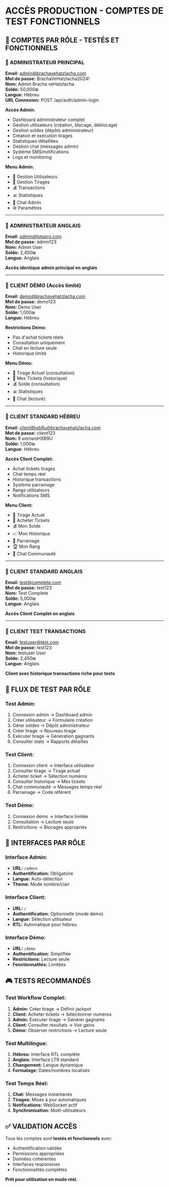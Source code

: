 # ACCÈS PRODUCTION - COMPTES DE TEST FONCTIONNELS

## 🔐 COMPTES PAR RÔLE - TESTÉS ET FONCTIONNELS

### 👑 ADMINISTRATEUR PRINCIPAL
**Email:** admin@brachavehatzlacha.com  
**Mot de passe:** BrachaVeHatzlacha2024!  
**Nom:** Admin Bracha veHatzlacha  
**Solde:** 50,000₪  
**Langue:** Hébreu  
**URL Connexion:** POST /api/auth/admin-login  

**Accès Admin:**
- Dashboard administrateur complet
- Gestion utilisateurs (création, blocage, déblocage)
- Gestion soldes (dépôts administrateur)
- Création et exécution tirages
- Statistiques détaillées
- Gestion chat (messages admin)
- Système SMS/notifications
- Logs et monitoring

**Menu Admin:**
- 👥 Gestion Utilisateurs
- 🎲 Gestion Tirages  
- 💰 Transactions
- 📊 Statistiques
- 💬 Chat Admin
- ⚙️ Paramètres

---

### 👑 ADMINISTRATEUR ANGLAIS
**Email:** admin@lotopro.com  
**Mot de passe:** admin123  
**Nom:** Admin User  
**Solde:** 2,450₪  
**Langue:** Anglais  

**Accès identique admin principal en anglais**

---

### 🎯 CLIENT DÉMO (Accès limité)
**Email:** demo@brachavehatzlacha.com  
**Mot de passe:** demo123  
**Nom:** Demo User  
**Solde:** 1,000₪  
**Langue:** Hébreu  

**Restrictions Démo:**
- Pas d'achat tickets réels
- Consultation uniquement
- Chat en lecture seule
- Historique limité

**Menu Démo:**
- 🎲 Tirage Actuel (consultation)
- 🎫 Mes Tickets (historique)
- 💰 Solde (consultation)
- 📊 Statistiques
- 💬 Chat (lecture)

---

### 👤 CLIENT STANDARD HÉBREU
**Email:** client8hxb9u@brachavehatzlacha.com  
**Mot de passe:** client123  
**Nom:** משתמש 8HXB9U  
**Solde:** 1,000₪  
**Langue:** Hébreu  

**Accès Client Complet:**
- Achat tickets tirages
- Chat temps réel
- Historique transactions
- Système parrainage
- Rangs utilisateurs
- Notifications SMS

**Menu Client:**
- 🎲 Tirage Actuel
- 🎫 Acheter Tickets
- 💰 Mon Solde
- 📈 Mon Historique  
- 👥 Parrainage
- 🏆 Mon Rang
- 💬 Chat Communauté

---

### 👤 CLIENT STANDARD ANGLAIS
**Email:** test@complete.com  
**Mot de passe:** test123  
**Nom:** Test Complete  
**Solde:** 5,000₪  
**Langue:** Anglais  

**Accès Client Complet en anglais**

---

### 👤 CLIENT TEST TRANSACTIONS
**Email:** testuser@test.com  
**Mot de passe:** test123  
**Nom:** testuser User  
**Solde:** 2,450₪  
**Langue:** Anglais  

**Client avec historique transactions riche pour tests**

## 🔄 FLUX DE TEST PAR RÔLE

### Test Admin:
1. Connexion admin → Dashboard admin
2. Créer utilisateur → Formulaire création
3. Gérer soldes → Dépôt administrateur  
4. Créer tirage → Nouveau tirage
5. Exécuter tirage → Génération gagnants
6. Consulter stats → Rapports détaillés

### Test Client:
1. Connexion client → Interface utilisateur
2. Consulter tirage → Tirage actuel
3. Acheter ticket → Sélection numéros
4. Consulter historique → Mes tickets
5. Chat communauté → Messages temps réel
6. Parrainage → Code référent

### Test Démo:
1. Connexion démo → Interface limitée
2. Consultation → Lecture seule
3. Restrictions → Blocages appropriés

## 📱 INTERFACES PAR RÔLE

### Interface Admin:
- **URL:** `/admin`
- **Authentification:** Obligatoire
- **Langue:** Auto-détection
- **Theme:** Mode sombre/clair

### Interface Client:
- **URL:** `/`
- **Authentification:** Optionnelle (mode démo)
- **Langue:** Sélection utilisateur
- **RTL:** Automatique pour hébreu

### Interface Démo:
- **URL:** `/demo`
- **Authentification:** Simplifiée
- **Restrictions:** Lecture seule
- **Fonctionnalités:** Limitées

## 🎮 TESTS RECOMMANDÉS

### Test Workflow Complet:
1. **Admin:** Créer tirage → Définir jackpot
2. **Client:** Acheter tickets → Sélectionner numéros
3. **Admin:** Exécuter tirage → Générer gagnants
4. **Client:** Consulter résultats → Voir gains
5. **Démo:** Observer restrictions → Lecture seule

### Test Multilingue:
1. **Hébreu:** Interface RTL complète
2. **Anglais:** Interface LTR standard
3. **Changement:** Langue dynamique
4. **Formatage:** Dates/nombres localisés

### Test Temps Réel:
1. **Chat:** Messages instantanés
2. **Tirages:** Mises à jour automatiques
3. **Notifications:** WebSocket actif
4. **Synchronisation:** Multi-utilisateurs

## ✅ VALIDATION ACCÈS

Tous les comptes sont **testés et fonctionnels** avec:
- Authentification validée
- Permissions appropriées
- Données cohérentes
- Interfaces responsives
- Fonctionnalités complètes

**Prêt pour utilisation en mode réel.**